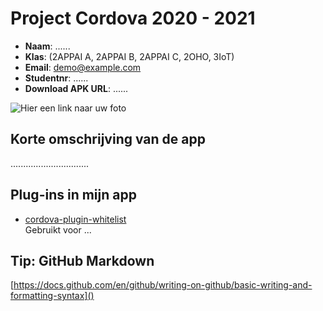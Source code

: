 # Project Cordova 2020 - 2021

- **Naam**: ......
- **Klas**: (2APPAI A, 2APPAI B, 2APPAI C, 2OHO, 3IoT)
- **Email**: <a href="mailto:demo@example.com">demo@example.com</a>
- **Studentnr**: ......
- **Download APK URL**: ......

![Hier een link naar uw foto](https://cdn.iconscout.com/icon/free/png-256/user-2451533-2082543.png)

## Korte omschrijving van de app

...............................

## Plug-ins in mijn app

- [cordova-plugin-whitelist](https://cordova.apache.org/docs/en/latest/reference/cordova-plugin-whitelist/)  
Gebruikt voor ...


## Tip: GitHub Markdown
[https://docs.github.com/en/github/writing-on-github/basic-writing-and-formatting-syntax]()
